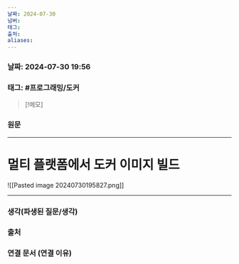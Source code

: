 ```yaml
---
날짜: 2024-07-30
넘버: 
태그: 
출처: 
aliases:
---
```

### 날짜:  2024-07-30 19:56

### 태그:  #프로그래밍/도커 

>[!메모]
>

### 원문
---
# 멀티 플랫폼에서 도커 이미지 빌드

![[Pasted image 20240730195827.png]]

---
### 생각(파생된 질문/생각)

### 출처

### 연결 문서 (연결 이유)
